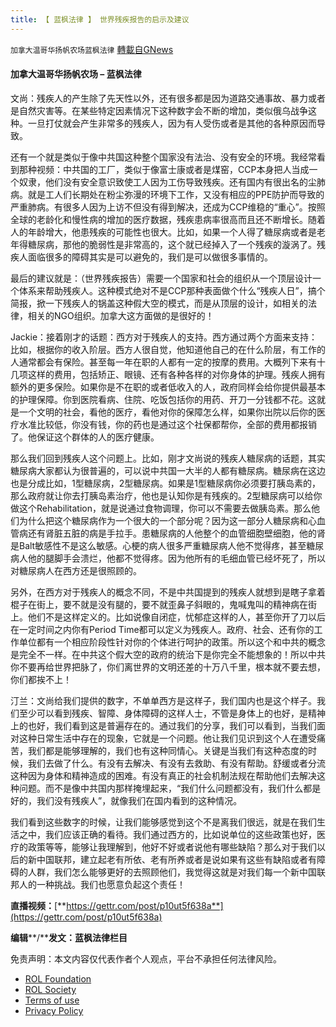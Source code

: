 ```yaml
---
title: 【 蓝枫法律 】 世界残疾报告的启示及建议
---
```

`加拿大温哥华扬帆农场蓝枫法律` [轉載自GNews](https://gnews.org/zh-hans/2251827/)

#### **加拿大温哥华扬帆农场 – 蓝枫法律**

文尚：残疾人的产生除了先天性以外，还有很多都是因为道路交通事故、暴力或者是自然灾害等。在某些特定因素情况下这种数字会不断的增加，类似俄乌战争这种。一旦打仗就会产生非常多的残疾人，因为有人受伤或者是其他的各种原因而导致。

还有一个就是类似于像中共国这种整个国家没有法治、没有安全的环境。我经常看到那种视频：中共国的工厂，类似于像富士康或者是煤窑，CCP本身把人当成一个奴隶，他们没有安全意识致使工人因为工伤导致残疾。还有国内有很出名的尘肺病。就是工人们长期处在粉尘弥漫的环境下工作，又没有相应的PPE防护而导致的严重肺病。有很多人因为上访不但没有得到解决，还成为CCP维稳的“重心”。按照全球的老龄化和慢性病的增加的医疗数据，残疾患病率很高而且还不断增长。随着人的年龄增大，他患残疾的可能性也很大。比如，如果一个人得了糖尿病或者是老年得糖尿病，那他的脆弱性是非常高的，这个就已经掉入了一个残疾的漩涡了。残疾人面临很多的障碍其实是可以避免的，我们是可以做很多事情的。

最后的建议就是：（世界残疾报告）需要一个国家和社会的组织从一个顶层设计一个体系来帮助残疾人。这种模式绝对不是CCP那种表面做个什么“残疾人日”，搞个简报，掀一下残疾人的锅盖这种假大空的模式，而是从顶层的设计，如相关的法律，相关的NGO组织。加拿大这方面做的是很好的！

Jackie：接着刚才的话题：西方对于残疾人的支持。西方通过两个方面来支持：比如，根据你的收入阶层。西方人很自觉，他知道他自己的在什么阶层，有工作的人通常都会有保险。甚至每一年在职的人都有一定的按摩的费用。大概列下来有十几项这样的费用，包括矫正、眼镜、还有各种各样的对你身体的护理。残疾人拥有额外的更多保险。如果你是不在职的或者低收入的人，政府同样会给你提供最基本的护理保障。你到医院看病、住院、吃饭包括你的用药、开刀一分钱都不花。这就是一个文明的社会，看他的医疗，看他对你的保障怎么样，如果你出院以后你的医疗水准比较低，你没有钱，你的药也是通过这个社保都帮你，全部的费用都报销了。他保证这个群体的人的医疗健康。

那么我们回到残疾人这个问题上。比如，刚才文尚说的残疾人糖尿病的话题，其实糖尿病大家都认为很普遍的，可以说中共国一大半的人都有糖尿病。糖尿病在这边也是分成比如，1型糖尿病，2型糖尿病。如果是1型糖尿病你必须要打胰岛素的，那么政府就让你去打胰岛素治疗，他也是认知你是有残疾的。2型糖尿病可以给你做这个Rehabilitation，就是说通过食物调理，你可以不需要去做胰岛素。那么他们为什么把这个糖尿病作为一个很大的一个部分呢？因为这一部分人糖尿病和心血管病还有肾脏五脏的病是手拉手。患糖尿病的人他整个的血管细胞壁细胞，他的肾是Balt敏感性不是这么敏感。心梗的病人很多严重糖尿病人他不觉得疼，甚至糖尿病人他的腿脚手会溃烂，他都不觉得疼。因为他所有的毛细血管已经坏死了，所以对糖尿病人在西方还是很照顾的。

另外，在西方对于残疾人的概念不同，不是中共国提到的残疾人就想到是瞎子拿着棍子在街上，要不就是没有腿的，要不就歪鼻子斜眼的，鬼喊鬼叫的精神病在街上。他们不是这样定义的。比如说像自闭症，忧郁症这样的人，甚至你开了刀以后在一定时间之内你有Period Time都可以定义为残疾人。政府、社会、还有你的工作单位都有一个相应阶段性针对你的个体进行呵护的政策。所以这个和中共的概念是完全不一样。在中共这个假大空的政府的统治下是你完全不能想象的！所以中共你不要再给世界把脉了，你们离世界的文明还差的十万八千里，根本就不要去想，你们都挨不上！

汀兰：文尚给我们提供的数字，不单单西方是这样子，我们国内也是这个样子。我们至少可以看到残疾、智障、身体障碍的这样人士，不管是身体上的也好，是精神上的也好，我们看到这是普遍存在的。通过我们的分享，我们可以看到，当我们面对这种日常生活中存在的现象，它就是一个问题。他让我们见识到这个人在遭受痛苦，我们都是能够理解的，我们也有这种同情心。关键是当我们有这种态度的时候，我们去做了什么。有没有去解决、有没有去救助、有没有帮助。舒缓或者分流这种因为身体和精神造成的困难。有没有真正的社会机制法规在帮助他们去解决这种问题。而不是像中共国内那样掩埋起来，“我们什么问题都没有，我们什么都是好的，我们没有残疾人”，就像我们在国内看到的这种情况。

我们看到这些数字的时候，让我们能够感觉到这个不是离我们很远，就是在我们生活之中，我们应该正确的看待。我们通过西方的，比如说单位的这些政策也好，医疗的政策等等，能够让我理解到，他好不好或者说他有哪些缺陷？那么对于我们以后的新中国联邦，建立起老有所依、老有所养或者是说如果有这些有缺陷或者有障碍的人群，我们怎么能够更好的去照顾他们，我觉得这就是对我们每一个新中国联邦人的一种挑战。我们也愿意负起这个责任！

**直播视频：**[**https://gettr.com/post/p10ut5f638a**](https://gettr.com/post/p10ut5f638a)

**编辑****/****发文：蓝枫法律栏目**

 

免责声明：本文内容仅代表作者个人观点，平台不承担任何法律风险。

- [ROL Foundation](https://rolfoundation.org/)
- [ROL Society](https://rolsociety.org/)
- [Terms of use](https://gnews.org/terms-of-use-3/)
- [Privacy Policy](https://gnews.org/privacy-policy/)
